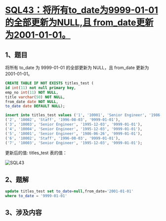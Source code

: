 # [SQL43：将所有to_date为9999-01-01的全部更新为NULL,且 from_date更新为2001-01-01。](https://www.nowcoder.com/practice/859f28f43496404886a77600ea68ef59?tpId=82&&tqId=29811&rp=1&ru=/ta/sql&qru=/ta/sql/question-ranking)

## 1、题目

将所有 to_date 为 9999-01-01 的全部更新为 NULL，且 from_date 更新为 2001-01-01。

```sql
CREATE TABLE IF NOT EXISTS titles_test (
id int(11) not null primary key,
emp_no int(11) NOT NULL,
title varchar(50) NOT NULL,
from_date date NOT NULL,
to_date date DEFAULT NULL);

insert into titles_test values ('1', '10001', 'Senior Engineer', '1986-06-26', '9999-01-01'),
('2', '10002', 'Staff', '1996-08-03', '9999-01-01'),
('3', '10003', 'Senior Engineer', '1995-12-03', '9999-01-01'),
('4', '10004', 'Senior Engineer', '1995-12-03', '9999-01-01'),
('5', '10001', 'Senior Engineer', '1986-06-26', '9999-01-01'),
('6', '10002', 'Staff', '1996-08-03', '9999-01-01'),
('7', '10003', 'Senior Engineer', '1995-12-03', '9999-01-01');
```

更新后的值:
titles_test 表的值：

![SQL43](./image/SQL43.png)


## 2、题解


```sql
update titles_test set to_date=null,from_date='2001-01-01' 
where to_date = '9999-01-01'
```

## 3、涉及内容
